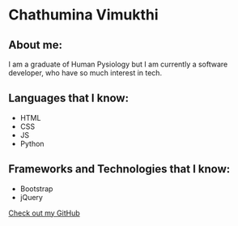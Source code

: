 # Chathumina Vimukthi

## About me:

I am a graduate of Human Pysiology but I am currently a software developer, who have so much interest in tech.

## Languages that I know:

- HTML
- CSS
- JS
- Python

## Frameworks and Technologies that I know:

- Bootstrap
- jQuery

[Check out my GitHub](https://github.com/chidiogo-akunne)
